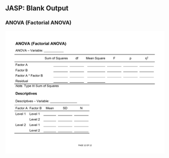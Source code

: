 ## JASP: Blank Output

### ANOVA (Factorial ANOVA)

<p align="center"><kbd><img src="factorial.png"></kbd></p>
